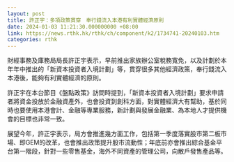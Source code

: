 ```yaml
---
layout: post
title: 許正宇：多項政策貫穿　奉行錢流入本港有利實體經濟原則
date: 2024-01-03 11:21:30.000000000 +08:00
link: https://news.rthk.hk/rthk/ch/component/k2/1734741-20240103.htm
categories: rthk
---
```


財經事務及庫務局局長許正宇表示，早前推出家族辦公室稅務寬免，以及計劃於本年年中推出的「新資本投資者入境計劃」等，貫穿很多其他經濟政策，奉行錢流入本港後，能夠有利實體經濟的原則。

許正宇在本台節目《盤點政策》訪問時提到，「新資本投資者入境計劃」要求申請者將資金投放於金融資產外，也會投資到創科方面，對實體經濟大有幫助，基於同時也要使用本港會計、金融等專業服務，新計劃與發展金融業、為本地人才提供機會的目標也非常一致。

展望今年，許正宇表示，局方會推進幾方面工作，包括第一季度落實股市第二板市場、即GEM的改革，也會推出政策提升股市流動性；年底前亦會推出綜合基金平台第一階段，針對一些零售基金，海外不同資產的管理公司，向散戶發售產品等。
